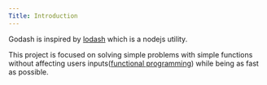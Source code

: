 ```yaml
---
Title: Introduction
---
```


Godash is inspired by [lodash](https://github.com/lodash/lodash) which is a nodejs utility.

This project is focused on solving simple problems with simple functions without affecting users inputs([functional programming](https://en.wikipedia.org/wiki/Functional_programming)) while being as fast as possible.
